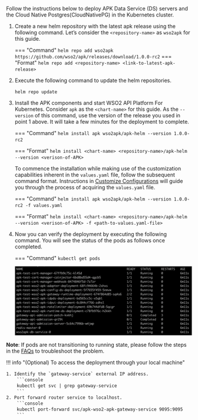 
Follow the instructions below to deploy APK Data Service (DS) servers and the Cloud Native Postgres(CloudNativePG) in the Kubernetes cluster.

1. Create a new helm repository with the latest apk release using the following command. Let’s consider the ```<repository-name>``` as ```wso2apk``` for this guide.

    === "Command"
        ```
        helm repo add wso2apk https://github.com/wso2/apk/releases/download/1.0.0-rc2
        ```
    === "Format"
        ```
        helm repo add <repository-name> <link-to-latest-apk-release>
        ```
	
2. Execute the following command to update the helm repositories.

      ```console
      helm repo update
      ```

3. Install the APK components and start WSO2 API Platform For Kubernetes. Consider ```apk``` as the ```<chart-name>``` for this guide. As the ```--version``` of this command, use the version of the release you used in point 1 above. It will take a few minutes for the deployment to complete.

    === "Command"
        ```
        helm install apk wso2apk/apk-helm --version 1.0.0-rc2
        ```

    === "Format"
        ```
        helm install <chart-name> <repository-name>/apk-helm --version <verison-of-APK>
        ```
	
    To commence the installation while making use of the customization capabilities inherent in the `values.yaml` file, follow the subsequent command format. Instructions in [Customize Configurations](../setup/Customize-Configurations.md) will guide you through the process of acquiring the `values.yaml` file.

    === "Command"
        ```
        helm install apk wso2apk/apk-helm --version 1.0.0-rc2 -f values.yaml
        ```

    === "Format"
        ```
        helm install <chart-name> <repository-name>/apk-helm --version <verison-of-APK> -f <path-to-values.yaml-file>
        ```

4. Now you can verify the deployment by executing the following command. You will see the status of the pods as follows once completed.

    === "Command"
        ```
        kubectl get pods
        ```

    [![Pod Status](../assets/img/get-started/pod-status.png)](../assets/img/get-started/pod-status.png)

**Note**: If pods are not transitioning to running state, please follow the steps in the <a href="{{base_path}}/en/latest/about-apk/FAQs/#q2-how-to-uninstall-apk-from-my-cluster">FAQs</a> to troubleshoot the problem.


!!! info "(Optional) To access the deployment through your local machine"

    1. Identify the `gateway-service` external IP address.
        ```console
        kubectl get svc | grep gateway-service
        ```
    2. Port forward router service to localhost.
        ```console
        kubectl port-forward svc/apk-wso2-apk-gateway-service 9095:9095
        ```
